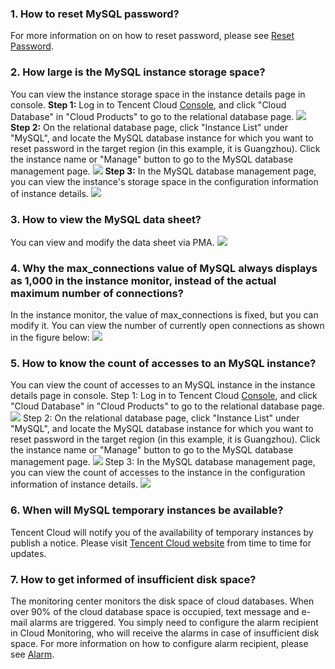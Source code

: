 ### 1. How to reset MySQL password?
For more information on on how to reset password, please see [Reset Password](https://cloud.tencent.com/document/product/236/10305).

### 2. How large is the MySQL instance storage space?
You can view the instance storage space in the instance details page in console.
**Step 1:** Log in to Tencent Cloud [Console](https://console.cloud.tencent.com/), and click "Cloud Database" in "Cloud Products" to go to the relational database page.
![](//mc.qcloudimg.com/static/img/00ff8ac563c02a5f661a1b47284f92dc/image.png)
**Step 2:** On the relational database page, click "Instance List" under "MySQL", and locate the MySQL database instance for which you want to reset password in the target region (in this example, it is Guangzhou). Click the instance name or "Manage" button to go to the MySQL database management page.
![](//mc.qcloudimg.com/static/img/62b1e4ab9953e54eab6c53da62ad6436/image.png)
**Step 3:** In the MySQL database management page, you can view the instance's storage space in the configuration information of instance details.
![](//mc.qcloudimg.com/static/img/6572eabefce378b96a06f983dea04d0e/image.png)

### 3. How to view the MySQL data sheet?
You can view and modify the data sheet via PMA.
![](//mc.qcloudimg.com/static/img/ce1c2957c302e865ac453e111bf3f0e9/image.png)
   
### 4. Why the max_connections value of MySQL always displays as 1,000 in the instance monitor, instead of the actual maximum number of connections?
In the instance monitor, the value of max_connections is fixed, but you can modify it. You can view the number of currently open connections as shown in the figure below:
![](//mc.qcloudimg.com/static/img/46ef7ad72797eb8115819a3a56fd01a1/image.png)

### 5. How to know the count of accesses to an MySQL instance?
You can view the count of accesses to an MySQL instance in the instance details page in console.
Step 1: Log in to Tencent Cloud [Console](https://console.cloud.tencent.com/), and click "Cloud Database" in "Cloud Products" to go to the relational database page.
![](//mc.qcloudimg.com/static/img/00ff8ac563c02a5f661a1b47284f92dc/image.png)
Step 2: On the relational database page, click "Instance List" under "MySQL", and locate the MySQL database instance for which you want to reset password in the target region (in this example, it is Guangzhou). Click the instance name or "Manage" button to go to the MySQL database management page.
![](//mc.qcloudimg.com/static/img/62b1e4ab9953e54eab6c53da62ad6436/image.png)
Step 3: In the MySQL database management page, you can view the count of accesses to the instance in the configuration information of instance details.
![](//mc.qcloudimg.com/static/img/2bfa1b9d421be3cc1e83dbd5a7a26d0c/image.png)
### 6. When will MySQL temporary instances be available?
Tencent Cloud will notify you of the availability of temporary instances by publish a notice. Please visit [Tencent Cloud website](https://cloud.tencent.com/) from time to time for updates.

### 7. How to get informed of insufficient disk space?
The monitoring center monitors the disk space of cloud databases. When over 90% of the cloud database space is occupied, text message and e-mail alarms are triggered. You simply need to configure the alarm recipient in Cloud Monitoring, who will receive the alarms in case of insufficient disk space. For more information on how to configure alarm recipient, please see [Alarm](https://intl.cloud.tencent.com/document/product/236/8457).
